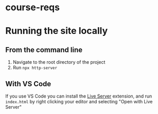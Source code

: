 # course-reqs

# Running the site locally

## From the command line
1. Navigate to the root directory of the project
2. Run `npx http-server`

## With VS Code
If you use VS Code you can install the [Live Server](https://marketplace.visualstudio.com/items?itemName=ritwickdey.LiveServer) extension, and run `index.html` by right clicking your editor and selecting "Open with Live Server"